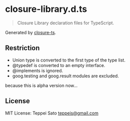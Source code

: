 closure-library.d.ts
====

> Closure Library declaration files for TypeScript.

Generated by [closure-ts](https://github.com/teppeis/closure-ts "teppeis/closure-ts").

## Restriction

* Union type is converted to the first type of the type list.
* @typedef is converted to an empty interface.
* @implements is ignored.
* goog.testing and goog.result modules are excluded.

because this is alpha version now...

## License

MIT License: Teppei Sato <teppeis@gmail.com>

